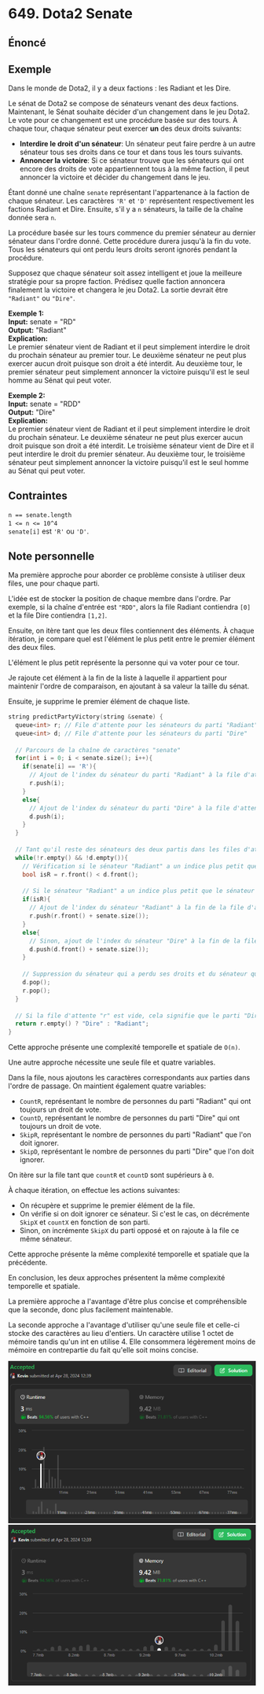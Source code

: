 # 649. Dota2 Senate

## Énoncé

## Exemple

Dans le monde de Dota2, il y a deux factions : les Radiant et les Dire.

Le sénat de Dota2 se compose de sénateurs venant des deux factions. Maintenant, le Sénat souhaite décider d'un changement dans le jeu Dota2. Le vote pour ce changement est une procédure basée sur des tours. À chaque tour, chaque sénateur peut exercer **un** des deux droits suivants:

- **Interdire le droit d'un sénateur**: Un sénateur peut faire perdre à un autre sénateur tous ses droits dans ce tour et dans tous les tours suivants.
- **Annoncer la victoire**: Si ce sénateur trouve que les sénateurs qui ont encore des droits de vote appartiennent tous à la même faction, il peut annoncer la victoire et décider du changement dans le jeu.

Étant donné une chaîne `senate` représentant l'appartenance à la faction de chaque sénateur. Les caractères `'R'` et `'D'` représentent respectivement les factions Radiant et Dire. Ensuite, s'il y a `n` sénateurs, la taille de la chaîne donnée sera `n`.

La procédure basée sur les tours commence du premier sénateur au dernier sénateur dans l'ordre donné. Cette procédure durera jusqu'à la fin du vote. Tous les sénateurs qui ont perdu leurs droits seront ignorés pendant la procédure.

Supposez que chaque sénateur soit assez intelligent et joue la meilleure stratégie pour sa propre faction. Prédisez quelle faction annoncera finalement la victoire et changera le jeu Dota2. La sortie devrait être `"Radiant"` ou `"Dire"`.

**Exemple 1:**  
**Input:** senate = "RD"  
**Output:** "Radiant"  
**Explication:**  
Le premier sénateur vient de Radiant et il peut simplement interdire le droit du prochain sénateur au premier tour.
Le deuxième sénateur ne peut plus exercer aucun droit puisque son droit a été interdit.
Au deuxième tour, le premier sénateur peut simplement annoncer la victoire puisqu'il est le seul homme au Sénat qui peut voter.

**Exemple 2:**  
**Input:** senate = "RDD"  
**Output:** "Dire"  
**Explication:**  
Le premier sénateur vient de Radiant et il peut simplement interdire le droit du prochain sénateur.
Le deuxième sénateur ne peut plus exercer aucun droit puisque son droit a été interdit.
Le troisième sénateur vient de Dire et il peut interdire le droit du premier sénateur.
Au deuxième tour, le troisième sénateur peut simplement annoncer la victoire puisqu'il est le seul homme au Sénat qui peut voter.

## Contraintes

`n == senate.length`  
`1 <= n <= 10^4`  
`senate[i]` est `'R'` ou `'D'`.

## Note personnelle

Ma première approche pour aborder ce problème consiste à utiliser deux files, une pour chaque parti.

L'idée est de stocker la position de chaque membre dans l'ordre. Par exemple, si la chaîne d'entrée est `"RDD"`, alors la file Radiant contiendra `[0]` et la file Dire contiendra `[1,2]`.

Ensuite, on itère tant que les deux files contiennent des éléments. À chaque itération, je compare quel est l'élément le plus petit entre le premier élément des deux files.

L'élément le plus petit représente la personne qui va voter pour ce tour.

Je rajoute cet élément à la fin de la liste à laquelle il appartient pour maintenir l'ordre de comparaison, en ajoutant à sa valeur la taille du sénat.

Ensuite, je supprime le premier élément de chaque liste.

```cpp
string predictPartyVictory(string &senate) {
  queue<int> r; // File d'attente pour les sénateurs du parti "Radiant"
  queue<int> d; // File d'attente pour les sénateurs du parti "Dire"

  // Parcours de la chaîne de caractères "senate"
  for(int i = 0; i < senate.size(); i++){
    if(senate[i] == 'R'){
      // Ajout de l'index du sénateur du parti "Radiant" à la file d'attente "r"
      r.push(i);
    }
    else{
      // Ajout de l'index du sénateur du parti "Dire" à la file d'attente "d"
      d.push(i);
    }
  }

  // Tant qu'il reste des sénateurs des deux partis dans les files d'attente
  while(!r.empty() && !d.empty()){
    // Vérification si le sénateur "Radiant" a un indice plus petit que le sénateur "Dire"
    bool isR = r.front() < d.front();

    // Si le sénateur "Radiant" a un indice plus petit que le sénateur "Dire"
    if(isR){
      // Ajout de l'index du sénateur "Radiant" à la fin de la file d'attente "r" avec un décalage de la taille du sénat
      r.push(r.front() + senate.size());
    }
    else{
      // Sinon, ajout de l'index du sénateur "Dire" à la fin de la file d'attente "d" avec un décalage de la taille du sénat
      d.push(d.front() + senate.size());
    }

    // Suppression du sénateur qui a perdu ses droits et du sénateur qui est passé a la fin de la file.
    d.pop();
    r.pop();
  }

  // Si la file d'attente "r" est vide, cela signifie que le parti "Dire" a gagné, sinon le parti "Radiant" a gagné
  return r.empty() ? "Dire" : "Radiant";
}
```

Cette approche présente une complexité temporelle et spatiale de `O(n)`.

Une autre approche nécessite une seule file et quatre variables.

Dans la file, nous ajoutons les caractères correspondants aux parties dans l'ordre de passage. On maintient également quatre variables:

- `CountR`, représentant le nombre de personnes du parti "Radiant" qui ont toujours un droit de vote.
- `CountD`, représentant le nombre de personnes du parti "Dire" qui ont toujours un droit de vote.
- `SkipR`, représentant le nombre de personnes du parti "Radiant" que l'on doit ignorer.
- `SkipD`, représentant le nombre de personnes du parti "Dire" que l'on doit ignorer.

On itère sur la file tant que `countR` et `countD` sont supérieurs à `0`.

À chaque itération, on effectue les actions suivantes:

- On récupère et supprime le premier élément de la file.
- On vérifie si on doit ignorer ce sénateur. Si c'est le cas, on décrémente `SkipX` et `countX` en fonction de son parti.
- Sinon, on incrémente `SkipX` du parti opposé et on rajoute à la file ce même sénateur.

Cette approche présente la même complexité temporelle et spatiale que la précédente.

En conclusion, les deux approches présentent la même complexité temporelle et spatiale.

La première approche a l'avantage d'être plus concise et compréhensible que la seconde, donc plus facilement maintenable.

La seconde approche a l'avantage d'utiliser qu'une seule file et celle-ci stocke des caractères au lieu d'entiers. Un caractère utilise 1 octet de mémoire tandis qu'un int en utilise 4. Elle consommera légèrement moins de mémoire en contrepartie du fait qu'elle soit moins concise.

<img src="./imgs/runtime.png"/>
<img src="./imgs/memory.png"/>
